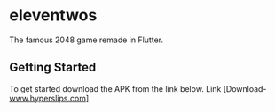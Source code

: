# eleventwos

The famous 2048 game remade in Flutter.

## Getting Started

To get started download the APK from the link below. 
Link [Download-www.hyperslips.com]